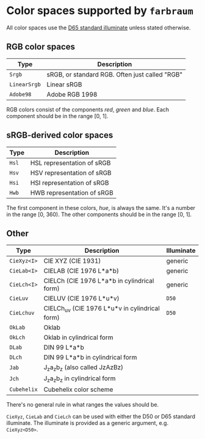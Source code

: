 # Color spaces supported by `farbraum`

All color spaces use the
[D65 standard illuminate](https://en.wikipedia.org/wiki/Illuminant_D65) unless
stated otherwise.

## RGB color spaces

| Type         | Description                                    |
| ------------ | ---------------------------------------------- |
| `Srgb`       | sRGB, or standard RGB. Often just called "RGB" |
| `LinearSrgb` | Linear sRGB                                    |
| `Adobe98`    | Adobe RGB 1998                                 |

RGB colors consist of the components _red_, _green_ and _blue_. Each component
should be in the range [0, 1].

## sRGB-derived color spaces

| Type  | Description                |
| ----- | -------------------------- |
| `Hsl` | HSL representation of sRGB |
| `Hsv` | HSV representation of sRGB |
| `Hsi` | HSI representation of sRGB |
| `Hwb` | HWB representation of sRGB |

The first component in these colors, _hue_, is always the same. It's a number in
the range [0, 360). The other components should be in the range [0, 1].

## Other

| Type        | Description                                                  | Illuminate |
| ----------- | ------------------------------------------------------------ | ---------- |
| `CieXyz<I>` | CIE XYZ (CIE 1931)                                           | generic    |
| `CieLab<I>` | CIELAB (CIE 1976 L\*a*b)                                     | generic    |
| `CieLch<I>` | CIELCh (CIE 1976 L\*a*b in cylindrical form)                 | generic    |
| `CieLuv`    | CIELUV (CIE 1976 L\*u*v)                                     | `D50`      |
| `CieLchuv`  | CIELCh<sub>uv</sub> (CIE 1976 L\*u*v in cylindrical form)    | `D50`      |
| `OkLab`     | Oklab                                                        |            |
| `OkLch`     | Oklab in cylindrical form                                    |            |
| `DLab`      | DIN 99 L\*a*b                                                |            |
| `DLch`      | DIN 99 L\*a*b in cylindrical form                            |            |
| `Jab`       | J<sub>z</sub>a<sub>z</sub>b<sub>z</sub> (also called JzAzBz) |            |
| `Jch`       | J<sub>z</sub>a<sub>z</sub>b<sub>z</sub> in cylindrical form  |            |
| `Cubehelix` | Cubehelix color scheme                                       |            |

There's no general rule in what ranges the values should be.

`CieXyz`, `CieLab` and `CieLch` can be used with either the D50 or D65 standard
illuminate. The illuminate is provided as a generic argument, e.g.
`CieXyz<D50>`.
